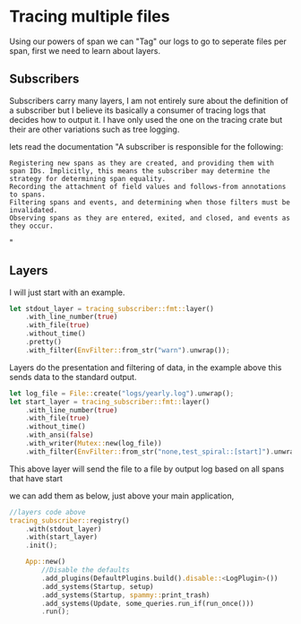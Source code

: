 # Tracing multiple files

Using our powers of span we can "Tag" our logs to go to seperate files per span, first we need to learn about layers.


## Subscribers
Subscribers carry many layers, I am not entirely sure about the definition of a subscriber but I believe its basically
a consumer of tracing logs that decides how to output it. I have only used the one on the tracing crate but their are other
variations such as tree logging.

lets read the documentation
"A subscriber is responsible for the following:

    Registering new spans as they are created, and providing them with span IDs. Implicitly, this means the subscriber may determine the strategy for determining span equality.
    Recording the attachment of field values and follows-from annotations to spans.
    Filtering spans and events, and determining when those filters must be invalidated.
    Observing spans as they are entered, exited, and closed, and events as they occur.
"

## Layers

I will just start with an example.

```rust
let stdout_layer = tracing_subscriber::fmt::layer()
    .with_line_number(true)
    .with_file(true)
    .without_time()
    .pretty()
    .with_filter(EnvFilter::from_str("warn").unwrap());
```

Layers do the presentation and filtering of data, in the example above this sends data to the standard output.

```rust
let log_file = File::create("logs/yearly.log").unwrap();
let start_layer = tracing_subscriber::fmt::layer()
    .with_line_number(true)
    .with_file(true)
    .without_time()
    .with_ansi(false)
    .with_writer(Mutex::new(log_file))
    .with_filter(EnvFilter::from_str("none,test_spiral::[start]").unwrap());
```

This above layer will send the file to a file by output log based on all spans that have start

we can add them as below, just above your main application,

```rust
//layers code above
tracing_subscriber::registry()
    .with(stdout_layer)
    .with(start_layer)
    .init();

    App::new()
        //Disable the defaults
        .add_plugins(DefaultPlugins.build().disable::<LogPlugin>())
        .add_systems(Startup, setup)
        .add_systems(Startup, spammy::print_trash)
        .add_systems(Update, some_queries.run_if(run_once()))
        .run();

```
